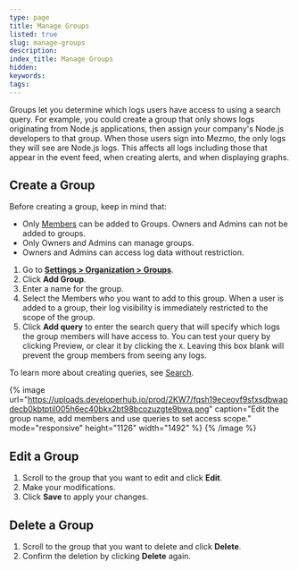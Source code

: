 ```yaml
---
type: page
title: Manage Groups
listed: true
slug: manage-groups
description: 
index_title: Manage Groups
hidden: 
keywords: 
tags: 
---
```



Groups let you determine which logs users have access to using a search query. For example, you could create a group that only shows logs originating from Node.js applications, then assign your company's Node.js developers to that group. When those users sign into Mezmo, the only logs they will see are Node.js logs. This affects all logs including those that appear in the event feed, when creating alerts, and when displaying graphs.

## Create a Group

Before creating a group, keep in mind that:

- Only [Members](https://docs.mezmo.com/docs/how-to-manage-users) can be added to Groups. Owners and Admins can not be added to groups.
- Only Owners and Admins can manage groups.
- Owners and Admins can access log data without restriction.

1. Go to [**Settings &gt; Organization &gt; Groups**](https://app.mezmo.com/manage/groups).
2. Click **Add Group**.
3. Enter a name for the group.
4. Select the Members who you want to add to this group. When a user is added to a group, their log visibility is immediately restricted to the scope of the group.
5. Click **Add query** to enter the search query that will specify which logs the group members will have access to. You can test your query by clicking Preview, or clear it by clicking the `X`. Leaving this box blank will prevent the group members from seeing any logs.

To learn more about creating queries, see [Search](https://docs.mezmo.com/docs/search#simple-search).

{% image url="https://uploads.developerhub.io/prod/2KW7/fqsh19eceovf9sfxsdbwapdecb0kbtptil005h6ec40bkx2bt98bcozuzgte9bwa.png" caption="Edit the group name, add members and use queries to set access scope." mode="responsive" height="1126" width="1492" %}
{% /image %}

## Edit a Group

1. Scroll to the group that you want to edit and click **Edit**.
2. Make your modifications.
3. Click **Save** to apply your changes.

## Delete a Group

1. Scroll to the group that you want to delete and click **Delete**.
2. Confirm the deletion by clicking **Delete** again.
